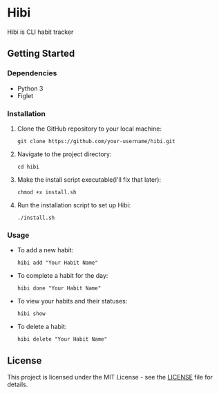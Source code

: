 # Hibi

Hibi is CLI habit tracker

## Getting Started

### Dependencies

- Python 3
- Figlet 

### Installation

1. Clone the GitHub repository to your local machine:

    ```shell
    git clone https://github.com/your-username/hibi.git
    ```

2. Navigate to the project directory:

    ```shell
    cd hibi
    ```

3. Make the install script executable(I'll fix that later):

    ```shell
    chmod +x install.sh
    ```

4. Run the installation script to set up Hibi:

    ```shell
    ./install.sh
    ```

### Usage

- To add a new habit:

    ```shell
    hibi add "Your Habit Name"
    ```

- To complete a habit for the day:

    ```shell
    hibi done "Your Habit Name"
    ```

- To view your habits and their statuses:

    ```shell
    hibi show
    ```

- To delete a habit:

    ```shell
    hibi delete "Your Habit Name"
    ```

## License

This project is licensed under the MIT License - see the [LICENSE](LICENSE) file for details.
